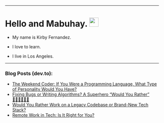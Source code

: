 
<img src="https://komarev.com/ghpvc/?username=kirbygit&style=flat-square&color=blue" alt=""/>

---
<h1>
  Hello and Mabuhay.
  <img src="https://media.giphy.com/media/hvRJCLFzcasrR4ia7z/giphy.gif" width="30px"/>
</h1>

- My name is Kirby Fernandez.

- I love to learn.

- I live in Los Angeles.

---

### Blog Posts (dev.to):
<!-- BLOG-POST-LIST:START -->
- [The Weekend Coder: If You Were a Programming Language, What Type of Personality Would You Have?](https://dev.to/codenewbieteam/the-weekend-coder-if-you-were-a-programming-language-what-type-of-personality-would-you-have-22ho)
- [Fixing Bugs or Writing Algorithms? A Superhero “Would You Rather” 🦸🏻‍♀️💥🦸🏻](https://dev.to/codenewbieteam/fixing-bugs-or-writing-algorithms-a-superhero-would-you-rather-4l9m)
- [Would You Rather Work on a Legacy Codebase or Brand-New Tech Stack?](https://dev.to/codenewbieteam/would-you-rather-work-on-a-legacy-codebase-or-brand-new-tech-stack-3eeb)
- [Remote Work in Tech: Is It Right for You?](https://dev.to/codenewbieteam/remote-work-in-tech-is-it-right-for-you-3j72)
<!-- BLOG-POST-LIST:END -->
